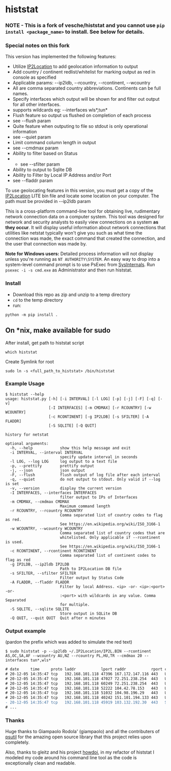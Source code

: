 # histstat


### NOTE - This is a fork of vesche/histstat and you cannot use `pip install <package_name>` to install. See below for details.

### Special notes on this fork
This version has implemented the following features:
* Utilize  [IP2Location](https://lite.ip2location.com/database/ip-country) to add geolocation information to output
* Add country / continent redlist/whitelist for marking output as red in console as specified
 * Applicable params: --ip2ldb, --rcountry, --rcontinent, --wcountry
 * All are comma separated country abbreviations. Continents can be full names.
* Specify interfaces which output will be shown for and filter out output for all other interfaces.
 * supports wildcards eg: --interfaces wls*,tun*
* Flush feature so output us flushed on completion of each process
 * see --flush param
* Quite feature when outputing to file so stdout is only operational information
 * see --quiet param
* Limit command column length in output
 * see --cmdmax param
* Ability to filter based on Status 
* * see --sfilter param
* Ability to output to Sqlite DB
* Ability to Filter by Local IP Address and/or Port
 * see --fladdr param

To use geolocating features in this version, you must get a copy of the [IP2Location](https://download.ip2location.com/lite/) LITE bin file and locate some location on your computer. The path must be provided in --ip2ldb param

This is a cross-platform command-line tool for obtaining live, rudimentary network connection data on a computer system. This tool was designed for network and security analysts to easily view connections on a system **as they occur**. It will display useful information about network connections that utilities like netstat typically won't give you such as what time the connection was made, the exact command that created the connection, and the user that connection was made by.

**Note for Windows users:** Detailed process information will not display unless you're running as `NT AUTHORITY\SYSTEM`. An easy way to drop into a system-level command prompt is to use PsExec from [SysInternals](https://technet.microsoft.com/en-us/sysinternals/bb842062.aspx). Run `psexec -i -s cmd.exe` as Administrator and then run histstat.

### Install
* Download this repo as zip and unzip to a temp directory
* `cd` to the temp directory
* run:
```
python -m pip install .
```
## On *nix, make available for sudo
After install, get path to histstat script
```
which histstat
```
Create Symlink for root
```
sudo ln -s <full_path_to_histstat> /bin/histstat
```

### Example Usage

```
$ histstat --help
usage: histstat.py [-h] [-i INTERVAL] [-l LOG] [-p] [-j] [-F] [-q] [-v]
                   [-I INTERFACES] [-m CMDMAX] [-r RCOUNTRY] [-w WCOUNTRY]
                   [-c RCONTINENT] [-g IP2LDB] [-s SFILTER] [-A FLADDR]
                   [-S SQLITE] [-Q QUIT]

history for netstat

optional arguments:
  -h, --help            show this help message and exit
  -i INTERVAL, --interval INTERVAL
                        specify update interval in seconds
  -l LOG, --log LOG     log output to a text file
  -p, --prettify        prettify output
  -j, --json            json output
  -F, --flush           flush output of log file after each interval
  -q, --quiet           do not output to stdout. Only valid if --log is set
  -v, --version         display the current version
  -I INTERFACES, --interfaces INTERFACES
                        filter output to IPs of Interfaces
  -m CMDMAX, --cmdmax CMDMAX
                        Maximum command length
  -r RCOUNTRY, --rcountry RCOUNTRY
                        Comma separated list of country codes to flag as red.
                        See https://en.wikipedia.org/wiki/ISO_3166-1
  -w WCOUNTRY, --wcountry WCOUNTRY
                        Comma separated list of country codes that are
                        whitelisted. Only applicable if --rcontinent is used.
                        See https://en.wikipedia.org/wiki/ISO_3166-1
  -c RCONTINENT, --rcontinent RCONTINENT
                        Comma separated list of continent codes to flag as red
  -g IP2LDB, --ip2ldb IP2LDB
                        Path to IP2Location DB file
  -s SFILTER, --sfilter SFILTER
                        Filter output by Status Code
  -A FLADDR, --fladdr FLADDR
                        Filter by local Address. <ip> -or- <ip>:<port> -or-
                        :<port> with wildcards in any value. Comma Separated
                        for multiple.
  -S SQLITE, --sqlite SQLITE
                        Store output in SQLite DB
  -Q QUIT, --quit QUIT  Quit after n minutes
```

### Output example
(pardon the prefix which was added to simulate the red text)

```
$ sudo histstat -p --ip2ldb ~/.IP2Location/IP2L.BIN --rcontinent AS,OC,SA,AF --wcountry AU,NZ --rcountry PL,HU,TR --cmdmax 20 --interfaces tun*,wls*
```

```diff
# date     time     proto laddr           lport raddr           rport country         cn status      user       pid     pname                command
# 20-12-05 14:35:47 tcp   192.168.101.118 47396 167.172.147.116 443   United States   NA ESTABLISHED tquinn     1583741 firefox              /usr/lib/firefox/fir...
# 20-12-05 14:35:47 tcp   192.168.101.118 47027 72.251.238.254  443   United States   NA ESTABLISHED -          -       -                    -
# 20-12-05 14:35:47 tcp   192.168.101.118 60249 72.251.238.254  443   United States   NA ESTABLISHED -          -       -                    -
# 20-12-05 14:35:47 tcp   192.168.101.118 52222 104.42.78.153   443   United States   NA ESTABLISHED tquinn     2403251 code                 /usr/share/code/code...
# 20-12-05 14:35:47 tcp   192.168.101.118 51032 104.98.196.29   443   United States   NA CLOSE_WAIT  tquinn     202962  vmware               /usr/lib/vmware/bin/...
# 20-12-05 14:35:47 tcp   192.168.101.118 40242 151.101.194.133 443   United States   NA ESTABLISHED tquinn     2148690 chrome               /opt/google/chrome/c...
- 20-12-05 14:35:47 tcp   192.168.101.118 45919 103.132.192.30  443   Singapore       AS ESTABLISHED -          -       -                    -
# ...
```

### Thanks

Huge thanks to Giampaolo Rodola' (giampaolo) and all the contributers of [psutil](https://github.com/giampaolo/psutil) for the amazing open source library that this project relies upon completely.

Also, thanks to gleitz and his project [howdoi](https://github.com/gleitz/howdoi), in my refactor of histstat I modeled my code around his command line tool as the code is exceptionally clean and readable.
